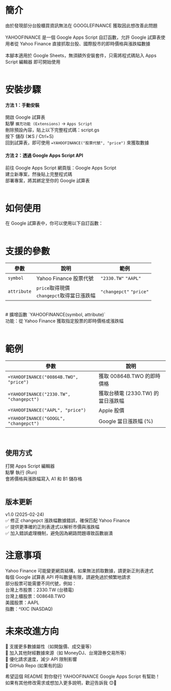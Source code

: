 # 簡介
由於發現部分台股櫃買資訊無法在 GOOGLEFINANCE 獲取因此想改善此問題<br/>
<br/>
YAHOOFINANCE 是一個 Google Apps Script 自訂函數，允許 Google 試算表使用者從 Yahoo Finance 直接抓取台股、國際股市的即時價格與漲跌幅數據<br/>
<br/>
本腳本適用於 Google Sheets，無須額外安裝套件，只需將程式碼貼入 Apps Script 編輯器 即可開始使用<br/>
<br/>
# 安裝步驟
#### 方法 1：手動安裝<br/>
開啟 Google 試算表<br/>
點擊 `擴充功能 (Extensions)` → `Apps Script`<br/>
刪除預設內容，貼上以下完整程式碼：script.gs<br/>
按下 儲存 (⌘S / Ctrl+S)<br/>
回到試算表，即可使用 `=YAHOOFINANCE("股票代號", "price")` 來獲取數據<br/>
#### 方法 2：透過 Google Apps Script API<br/>
前往 Google Apps Script 網頁版：Google Apps Script<br/>
建立新專案，然後貼上完整程式碼<br/>
部署專案，將其綁定至你的 Google 試算表<br/>
<br/>
# 如何使用
在 Google 試算表中，你可以使用以下自訂函數：<br/>
<br/>
# 支援的參數
| 參數 | 說明 | 範例 |
|-------|-------|-------|
| `symbol` | Yahoo Finance 股票代號 | `"2330.TW"` `"AAPL"` |
| `attribute` | `price`取得現價<br/> `changepct`取得當日漲跌幅 | `"changepct"` `"price"` |
<br/>
# 擴增函數
`YAHOOFINANCE(symbol, attribute)`<br/>
功能：從 Yahoo Finance 獲取指定股票的即時價格或漲跌幅<br/>
<br/>

# 範例

| 參數 | 說明 |
|-------|-------|
| `=YAHOOFINANCE("00864B.TWO", "price")` | 獲取 00864B.TWO 的即時價格 |
| `=YAHOOFINANCE("2330.TW", "changepct")` | 獲取台積電 (2330.TW) 的當日漲跌幅 |
| `=YAHOOFINANCE("AAPL", "price")` | Apple 股價 |
| `=YAHOOFINANCE("GOOGL", "changepct")` | Google 當日漲跌幅 (%) |
<br/>

## 使用方式
打開 Apps Script 編輯器<br/>
點擊 執行 (Run)<br/>
會將價格與漲跌幅寫入 A1 和 B1 儲存格<br/>
<br/>

## 版本更新
v1.0 (2025-02-24)<br/>
✅ 修正 changepct 漲跌幅數據錯誤，確保匹配 Yahoo Finance<br/>
✅ 提供更準確的正則表達式以解析市價與漲跌幅<br/>
✅ 加入錯誤處理機制，避免因為網路問題導致函數崩潰<br/>

# 注意事項
Yahoo Finance 可能變更網頁結構，如果無法抓取數據，請更新正則表達式<br/>
每個 Google 試算表 API 呼叫數量有限，請避免過於頻繁地請求<br/>
部分股票可能需要不同代號，例如：<br/>
台灣上市股票：2330.TW (台積電)<br/>
台灣上櫃股票：00864B.TWO<br/>
美國股票：AAPL<br/>
指數：^IXIC (NASDAQ)<br/>

# 未來改進方向
📌 支援更多數據屬性（如開盤價、成交量等）<br/>
📌 加入其他財經數據來源（如 MoneyDJ、台灣證券交易所等）<br/>
📌 優化請求速度，減少 API 限制影響<br/>
🔗 GitHub Repo (如果有的話)<br/>

希望這個 README 對你發行 YAHOOFINANCE Google Apps Script 有幫助！<br/>
如果有其他修改需求或想加入更多說明，歡迎告訴我 😊🚀<br/>

